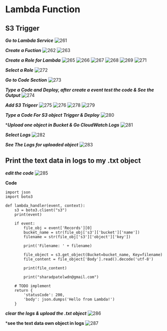 # Lambda Function

## S3 Trigger

***Go to Lambda Service***
![261](https://github.com/user-attachments/assets/e7b0fb66-0c49-418c-81b7-b36b9bc365d7)

***Create a Fuction***
![262](https://github.com/user-attachments/assets/13246008-762b-4764-a52c-e3afa9a00fea)
![263](https://github.com/user-attachments/assets/bda80f65-ac2e-45d6-b8c2-b5a8d971c92b)

***Create a Role for Lambda***
![265](https://github.com/user-attachments/assets/205b94dd-ed90-41c9-8a80-b731df734ef5)
![266](https://github.com/user-attachments/assets/24bb9a8e-d118-4173-9666-32c16457536a)
![267](https://github.com/user-attachments/assets/1336d944-cdec-42c6-931d-e5eb981f105f)
![268](https://github.com/user-attachments/assets/84b7d69c-c490-487b-8929-f2fb6cbacb68)
![269](https://github.com/user-attachments/assets/1bdbb8c9-37dc-4387-b4d4-223241c6fec8)
![271](https://github.com/user-attachments/assets/038d8024-2823-49a7-b51d-d97614402ab8)

***Select a Role***
![272](https://github.com/user-attachments/assets/db5cd9b9-5228-4279-a29e-26af3ae873c6)

***Go to Code Section***
![273](https://github.com/user-attachments/assets/a07e50ee-5b3f-4e5c-93d0-a481e50b4132)

***Type a Code and Deploy, after create a event test the code & See the Output***
![274](https://github.com/user-attachments/assets/5f08ea6a-4f19-4c30-82b4-fd1244c2d8c0)

***Add S3 Trigeer***
![275](https://github.com/user-attachments/assets/82f8d9da-e67e-4fef-b6ae-3492136a14b8)
![276](https://github.com/user-attachments/assets/aa7872b1-b480-4d96-8a00-f70be7fd95c3)
![278](https://github.com/user-attachments/assets/22bcacd9-cb8a-4ec3-a430-f6999c6c9991)
![279](https://github.com/user-attachments/assets/d9babccb-6d94-4d3a-8d5f-d94f6404018d)

***Type a Code For S3 object Trigger & Deploy***
![280](https://github.com/user-attachments/assets/f2b2d321-37af-43bc-be3c-e8254d8141d5)

****Upload one object in Bucket & Go CloudWatch Logs***
![281](https://github.com/user-attachments/assets/4509aacf-3aec-4ca7-89ca-b112da80ab34)

***Select Logs***
![282](https://github.com/user-attachments/assets/dac715e9-9f15-4836-96ef-682edffc69ad)

***See The Logs for uploaded object***
![283](https://github.com/user-attachments/assets/a397c9ff-de64-4932-bfe1-c173441c797b)


## Print the text data in logs to my .txt object

***edit the code***
![285](https://github.com/user-attachments/assets/ffe59626-f528-4f61-aae7-20070879024a)

**Code**
```
import json
import boto3

def lambda_handler(event, context):
    s3 = boto3.client("s3")
    print(event)

    if event:
        file_obj = event['Records'][0]
        bucket_name = str(file_obj['s3']['bucket']['name'])
        filename = str(file_obj['s3']['object']['key'])
        
        print('Filename: ' + filename)

        file_object = s3.get_object(Bucket=bucket_name, Key=filename)
        file_content = file_object['Body'].read().decode('utf-8')

        print(file_content)

        print("sharadpatelwdn@gmail.com")

    # TODO implement    
    return {
        'statusCode': 200,
        'body': json.dumps('Hello from Lambda!')
    }
```

 ***clear the logs & upload the .txt object***
![286](https://github.com/user-attachments/assets/20c8d038-4986-4fe8-b95a-a0a3084e6ebf)

***see the text data own object in logs**
![287](https://github.com/user-attachments/assets/ced21e89-b6a0-4169-8aa9-86554b7f0d53)
